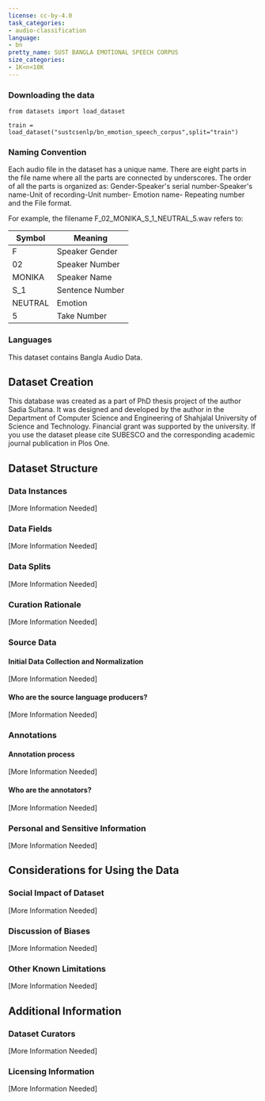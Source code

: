 ```yaml
---
license: cc-by-4.0
task_categories:
- audio-classification
language:
- bn
pretty_name: SUST BANGLA EMOTIONAL SPEECH CORPUS
size_categories:
- 1K<n<10K
---
```









### Downloading the data

```
from datasets import load_dataset

train = load_dataset("sustcsenlp/bn_emotion_speech_corpus",split="train")

```


### Naming Convention

Each audio file in the dataset has a unique name. There are eight parts in the file name where all the parts are connected by underscores. The order of all the parts is organized as: Gender-Speaker's serial number-Speaker's name-Unit of recording-Unit number- Emotion name- Repeating number and the File format. 

For example, the filename F_02_MONIKA_S_1_NEUTRAL_5.wav refers to:

| Symbol      | Meaning |
| ----------- | ----------- |
|      F      | Speaker Gender       |
| 02   | Speaker Number        |
|   MONIKA   | Speaker Name                     |
|  S_1    |  Sentence Number                    |
|  NEUTRAL     |  Emotion                    |
|    5  |  Take Number                    |

### Languages

This dataset contains Bangla Audio Data.

## Dataset Creation

This database was created as a part of PhD thesis project of the author Sadia Sultana. It was designed and developed by the author in the Department of Computer Science and Engineering of Shahjalal University of Science and Technology. Financial grant was supported by the university. If you use the dataset please cite SUBESCO and the corresponding academic journal publication in Plos One.







## Dataset Structure

### Data Instances

[More Information Needed]

### Data Fields

[More Information Needed]

### Data Splits

[More Information Needed]

### Curation Rationale

[More Information Needed]

### Source Data

#### Initial Data Collection and Normalization

[More Information Needed]

#### Who are the source language producers?

[More Information Needed]

### Annotations

#### Annotation process

[More Information Needed]

#### Who are the annotators?

[More Information Needed]

### Personal and Sensitive Information

[More Information Needed]

## Considerations for Using the Data

### Social Impact of Dataset

[More Information Needed]

### Discussion of Biases

[More Information Needed]

### Other Known Limitations

[More Information Needed]

## Additional Information

### Dataset Curators

[More Information Needed]

### Licensing Information

[More Information Needed]